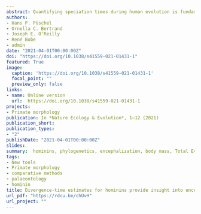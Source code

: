 ```yaml
---
abstract: Quantifying speciation times during human evolution is fundamental as it provides a timescale to test for the correlation between key evolutionary transitions and extrinsic factors such as climatic or environmental change. Here, we applied a total evidence dating approach to a hominin phylogeny to estimate divergence times under different topological hypotheses. The time-scaled phylogenies were subsequently used to perform ancestral state reconstructions of body mass and phylogenetic encephalization quotient (PEQ). Our divergence-time estimates are consistent with other recent studies that analysed extant species. We show that the origin of the genus *Homo* probably occurred between 4.30 and 2.56 million years ago. The ancestral state reconstructions show a general trend towards a smaller body mass before the emergence of *Homo*, followed by a trend towards a greater body mass. PEQ estimations display a general trend of gradual but accelerating encephalization evolution. The obtained results provide a rigorous temporal framework for human evolution.
authors:
- Hans P. Püschel
- Ornella C. Bertrand
- Joseph E. O’Reilly
- René Bobe
- admin
date: "2021-04-01T00:00:00Z"
doi: "https://doi.org/10.1038/s41559-021-01431-1"
featured: True
image:
  caption: 'https://doi.org/10.1038/s41559-021-01431-1'
  focal_point: ""
  preview_only: false
links:
- name: Online version
  url:  https://doi.org/10.1038/s41559-021-01431-1
projects:
- Primate morphology
publication: In *Nature Ecology & Evolution*, 1–12 (2021)
publication_short: 
publication_types:
- "2"
publishDate: "2021-04-01T00:00:00Z"
slides: 
summary:  hominins, phylogenetics, encephalization, body mass, Total Evidence dating
tags:
- New tools
- Primate morphology
- comparative methods
- palaeontology
- hominin
title: Divergence-time estimates for hominins provide insight into encephalization and body mass trends in human evolution
url_pdf: "https://rdcu.be/chUvH"
url_project: ""
---
```


